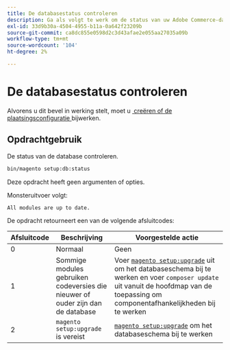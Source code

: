 ```yaml
---
title: De databasestatus controleren
description: Ga als volgt te werk om de status van uw Adobe Commerce-database te controleren.
exl-id: 33d9b30a-4504-4955-b11a-0a642f23209b
source-git-commit: ca8dc855e0598d2c3d43afae2e055aa27035a09b
workflow-type: tm+mt
source-wordcount: '104'
ht-degree: 2%

---
```


# De databasestatus controleren

Alvorens u dit bevel in werking stelt, moet u [&#x200B; creëren of de plaatsingsconfiguratie &#x200B;](deployment.md) bijwerken.

## Opdrachtgebruik

De status van de database controleren.

```bash
bin/magento setup:db:status
```

Deze opdracht heeft geen argumenten of opties.

Monsteruitvoer volgt:

```
All modules are up to date.
```

De opdracht retourneert een van de volgende afsluitcodes:

| Afsluitcode | Beschrijving | Voorgestelde actie |
|--------------|--------------|---------------|
| 0 | Normaal | Geen |
| 1 | Sommige modules gebruiken codeversies die nieuwer of ouder zijn dan de database | Voer [`magento setup:upgrade`](database-upgrade.md) uit om het databaseschema bij te werken en voer `composer update` uit vanuit de hoofdmap van de toepassing om componentafhankelijkheden bij te werken |
| 2 | `magento setup:upgrade` is vereist | [`magento setup:upgrade`](database-upgrade.md) om het databaseschema bij te werken |

